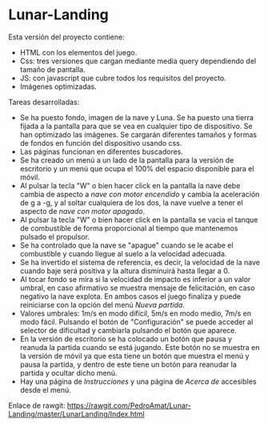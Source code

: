 # Lunar-Landing
Esta versión del proyecto contiene:
* HTML con los elementos del juego.
* Css: tres versiones que cargan mediante media query dependiendo del tamaño de pantalla.
* JS: con javascript que cubre todos los requisitos del proyecto.
* Imágenes optimizadas.

Tareas desarrolladas:
* Se ha puesto fondo, imagen de la nave y Luna. Se ha puesto una tierra fijada a la pantalla para que se vea en cualquier tipo de dispositivo. Se han optimizado las imágenes. Se cargarán diferentes tamaños y formas de fondos en función del dispositivo usando css.
* Las páginas funcionan en diferentes buscadores.
* Se ha creado un menú a un lado de la pantalla para la versión de escritorio y un menú que ocupa el 100% del espacio disponible para el móvil.
* Al pulsar la tecla "W" o bien hacer click en la pantalla la nave debe cambia de aspecto a *nave con motor encendido* y cambia la aceleración de g a -g, y al soltar cualquiera de los dos, la nave vuelve a tener el aspecto de *nave con motor apagado*.
* Al pulsar la tecla "W" o bien hacer click en la pantalla se vacia el tanque de combustible de forma proporcional al tiempo que mantenemos pulsado el propulsor.
* Se ha controlado que la nave se "apague" cuando se le acabe el combustible y cuando llegue al suelo a la velocidad adecuada.
* Se ha invertido el sistema de referencia, es decir, la velocidad de la nave cuando baje será positiva y la altura disminuirá hasta llegar a 0.
* Al tocar fondo se mira si la velocidad de impacto es inferior a un valor umbral, en caso afirmativo se muestra mensaje de felicitación, en caso negativo la nave explota. En ambos casos el juego finaliza y puede reiniciarse con la opción del menú *Nueva partida*.
* Valores umbrales: 1m/s en modo difícil, 5m/s en modo medio, 7m/s en modo fácil. Pulsando el botón de "Configuración" se puede acceder al selector de dificultad y cambiarla pulsando el botón que aparece.
* En la versión de escritorio se ha colocado un botón que pausa y reanuda la partida cuando se está jugando. Este botón no se muestra en la versión de móvil ya que esta tiene un botón que muestra el menú y pausa la partida, y dentro de este tiene un botón para reanudar la partida y ocultar dicho menú.
* Hay una página de *Instrucciones* y una página de *Acerca de* accesibles desde el menú.

Enlace de rawgit: https://rawgit.com/PedroAmat/Lunar-Landing/master/LunarLanding/Index.html
